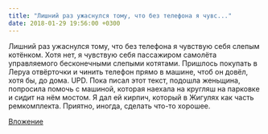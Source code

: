 ```yaml
---
title: "Лишний раз ужаснулся тому, что без телефона я чувс..."
date: 2018-01-29 19:56:00 +0300
---
```


Лишний раз ужаснулся тому, что без телефона я чувствую себя слепым котёнком. Хотя нет, я чувствую себя пассажиром самолёта управляемого бесконечными слепыми котятами. Пришлось покупать в Леруа отвёрточки и чинить телефон прямо в машине, чтоб он довёл, хотя бы, до дома.
UPD. Пока писал этот текст, подошла женьщина, попросила помочь с машиной, которая наехала на кругляш на парковке и сидит на нём мостом. Я дал ей кирпич, который в Жигулях как часть ремкомплекта. Приятно, иногда, сделать что-то хорошее.

[Вложение](/assets/vk_photos/2/12RSICbMmEk.jpg)
